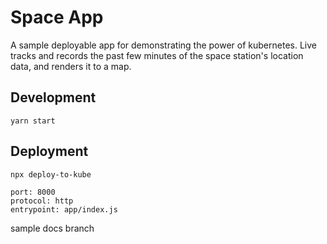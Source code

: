 # Space App

A sample deployable app for demonstrating the power of kubernetes. Live tracks and records the past few minutes of the space station's location data, and renders it to a map.

## Development

`yarn start`

## Deployment

`npx deploy-to-kube`

```
port: 8000
protocol: http
entrypoint: app/index.js
```

sample docs branch
